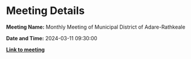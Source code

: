 # Meeting Details

**Meeting Name:** Monthly Meeting of Municipal District of Adare-Rathkeale

**Date and Time:** 2024-03-11 09:30:00

**<a href="https://www.limerick.ie/council/whats-on/monthly-meeting-of-municipal-district-of-adare-rathkeale-3" target="_blank">Link to meeting</a>**
